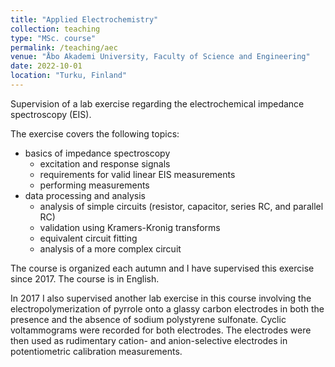```yaml
---
title: "Applied Electrochemistry"
collection: teaching
type: "MSc. course"
permalink: /teaching/aec
venue: "Åbo Akademi University, Faculty of Science and Engineering"
date: 2022-10-01
location: "Turku, Finland"
---
```


Supervision of a lab exercise regarding the electrochemical impedance spectroscopy (EIS).

The exercise covers the following topics:

- basics of impedance spectroscopy
	- excitation and response signals
	- requirements for valid linear EIS measurements
	- performing measurements
- data processing and analysis
	- analysis of simple circuits (resistor, capacitor, series RC, and parallel RC)
	- validation using Kramers-Kronig transforms
	- equivalent circuit fitting
	- analysis of a more complex circuit

The course is organized each autumn and I have supervised this exercise since 2017. The course is in English.

In 2017 I also supervised another lab exercise in this course involving the electropolymerization of pyrrole onto a glassy carbon electrodes in both the presence and the absence of sodium polystyrene sulfonate. Cyclic voltammograms were recorded for both electrodes. The electrodes were then used as rudimentary cation- and anion-selective electrodes in potentiometric calibration measurements.
